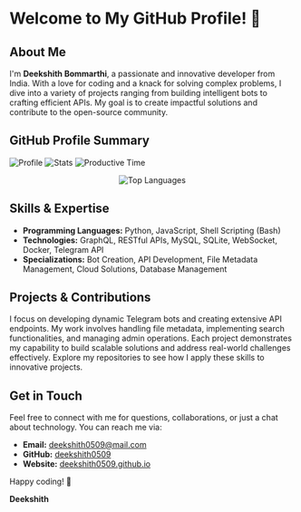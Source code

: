 # Welcome to My GitHub Profile! 👋

## About Me
I'm **Deekshith Bommarthi**, a passionate and innovative developer from India. With a love for coding and a knack for solving complex problems, I dive into a variety of projects ranging from building intelligent bots to crafting efficient APIs. My goal is to create impactful solutions and contribute to the open-source community.

## GitHub Profile Summary
![Profile](http://github-profile-summary-cards.vercel.app/api/cards/profile-details?username=deekshith0509&theme=solarized)
![Stats](http://github-profile-summary-cards.vercel.app/api/cards/stats?username=deekshith0509&theme=zenburn)
![Productive Time](http://github-profile-summary-cards.vercel.app/api/cards/productive-time?username=deekshith0509&theme=zenburn&utcOffset=5.30)


<div align="center">
  


   ![Top Languages](http://github-profile-summary-cards.vercel.app/api/cards/repos-per-language?username=deekshith0509&theme=transparent)

 
</div>

## Skills & Expertise
- **Programming Languages:** Python, JavaScript, Shell Scripting (Bash)
- **Technologies:** GraphQL, RESTful APIs, MySQL, SQLite, WebSocket, Docker, Telegram API
- **Specializations:** Bot Creation, API Development, File Metadata Management, Cloud Solutions, Database Management

## Projects & Contributions
I focus on developing dynamic Telegram bots and creating extensive API endpoints. My work involves handling file metadata, implementing search functionalities, and managing admin operations. Each project demonstrates my capability to build scalable solutions and address real-world challenges effectively. Explore my repositories to see how I apply these skills to innovative projects.


## Get in Touch
Feel free to connect with me for questions, collaborations, or just a chat about technology. You can reach me via:

- **Email:** [deekshith0509@mail.com](mailto:deekshith.bh0509@mail.com)
- **GitHub:** [deekshith0509](https://github.com/deekshith0509)
- **Website:** [deekshith0509.github.io](https://deekshith0509.github.io)

Happy coding! 🚀

**Deekshith**
